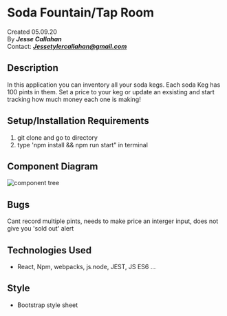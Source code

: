 # Soda Fountain/Tap Room

Created 05.09.20</br>
By _**Jesse Callahan**_</br>
Contact: _**Jessetylercallahan@gmail.com**_</br>

## Description
In this application you can inventory all your soda kegs. Each soda Keg has 100 pints in them. Set a price to your keg or update an exsisting and start tracking how much money each one is making!

## Setup/Installation Requirements
1) git clone and go to directory
2) type 'npm install && npm run start" in terminal

## Component Diagram

![component tree](https://https://github.com/jessecallahan/Soda-Fountain/blob/master/src/assets/Component-Diagram.jpg)

## Bugs

Cant record multiple pints,
needs to make price an interger input,
does not give you 'sold out' alert


## Technologies Used
* React, Npm, webpacks, js.node, JEST, JS ES6 ...

## Style
* Bootstrap style sheet 